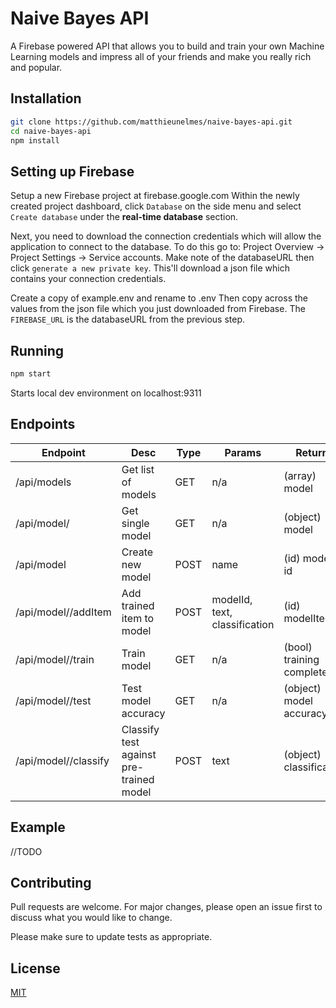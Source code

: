# Naive Bayes API

A Firebase powered API that allows you to build and train your own Machine Learning models and impress all of your friends and make you really rich and popular.


## Installation

```bash
git clone https://github.com/matthieunelmes/naive-bayes-api.git
cd naive-bayes-api
npm install
```

## Setting up Firebase
Setup a new Firebase project at firebase.google.com 
Within the newly created project dashboard, click `Database` on the side menu and select `Create database` under the **real-time database** section.

Next, you need to download the connection credentials which will allow the application to connect to the database. To do this go to:
Project Overview -> Project Settings -> Service accounts. Make note of the databaseURL then click `generate a new private key`. This'll download a json file which contains your connection credentials.

Create a copy of example.env and rename to .env Then copy across the values from the json file which you just downloaded from Firebase. The `FIREBASE_URL` is the databaseURL from the previous step.


## Running

```bash
npm start
```
Starts local dev environment on localhost:9311

## Endpoints
| Endpoint  | Desc |Type | Params | Returns |
| ------------- | ------------- | ------------- | ------------- | ------------- |
| /api/models  | Get list of models |GET | n/a  | (array) model |
| /api/model/<model-id> | Get single model | GET | n/a | (object) model |
| /api/model | Create new model | POST | name | (id) model-id |
| /api/model/<model-id>/addItem | Add trained item to model | POST| modelId, text, classification| (id) modelItemId|
| /api/model/<model-id>/train| Train model | GET | n/a | (bool) training complete|
| /api/model/<model-id>/test | Test model accuracy | GET | n/a | (object) model accuracy |
| /api/model/<model-id>/classify | Classify test against pre-trained model |POST | text | (object) classification |

## Example
//TODO






## Contributing 
Pull requests are welcome. For major changes, please open an issue first to discuss what you would like to change.

Please make sure to update tests as appropriate.

## License
[MIT](https://choosealicense.com/licenses/mit/)
